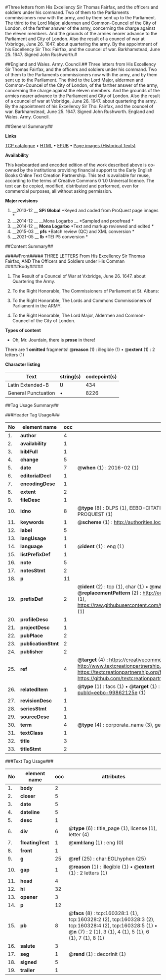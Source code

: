 #Three letters from His Excellency Sir Thomas Fairfax, and the officers and soldiers under his command. Two of them to the Parliaments commissioners now with the army, and by them sent up to the Parliament. The third to the Lord Major, aldermen and Common-Councel of the City of London, of the farther answer of the army, concerning the charge against the eleven members. And the grounds of the armies nearer advance to the Parliament and City of London. Also the result of a councel of war at Vxbridge, June 26. 1647. about quartering the army. By the appointment of his Excellency Sir Tho: Fairfax, and the councel of war. Barkhamstead, June 25. 1647. Signed John Rushworth.#

##England and Wales. Army. Council.##
Three letters from His Excellency Sir Thomas Fairfax, and the officers and soldiers under his command. Two of them to the Parliaments commissioners now with the army, and by them sent up to the Parliament. The third to the Lord Major, aldermen and Common-Councel of the City of London, of the farther answer of the army, concerning the charge against the eleven members. And the grounds of the armies nearer advance to the Parliament and City of London. Also the result of a councel of war at Vxbridge, June 26. 1647. about quartering the army. By the appointment of his Excellency Sir Tho: Fairfax, and the councel of war. Barkhamstead, June 25. 1647. Signed John Rushworth.
England and Wales. Army. Council.

##General Summary##

**Links**

[TCP catalogue](http://www.ota.ox.ac.uk/tcp/)  • 
[HTML](http://tei.it.ox.ac.uk/tcp/Texts-HTML/free/A85/A85009.html)  • 
[EPUB](http://tei.it.ox.ac.uk/tcp/Texts-EPUB/free/A85/A85009.epub) • 
[Page images (Historical Texts)](https://historicaltexts.jisc.ac.uk/eebo-99862125e)

**Availability**

This keyboarded and encoded edition of the work described above is co-owned by the
    institutions providing financial support to the Early English Books Online Text Creation
    Partnership. This text is available for reuse, according to the terms of  Creative Commons 0 1.0 Universal
    licence. The text can be copied, modified, distributed and performed, even for commercial
    purposes, all without asking permission.

**Major revisions**

1. __2013-12 __ __SPi Global__ *Keyed and coded from ProQuest page images *
1. __2014-12 __ __Mona Logarbo __ *Sampled and proofread *
1. __2014-12 __ __Mona Logarbo__ *Text and markup reviewed and edited *
1. __2015-03 __ __pfs__ *Batch review (QC) and XML conversion *
1. __2021-05 __ __lb__ *TEI P5 conversion *

##Content Summary##

#####Front#####
THREE LETTERS From His Excellency Sir Thomas Fairfax, AND The Officers and Soldiers under His Comman
#####Body#####

1. The Result of a Councel of War at Vxbridge, June 26. 1647. about Quartering the Army.

1. To the Right Honorable, The Commissioners of Parliament at St. Albans:

1. To the Right Honorable, The Lords and Commons Commissioners of Parliament in the ARMY.

1. To the Right Honorable, The Lord Major, Aldermen and Common-Councel of the City of London.

**Types of content**

  * Oh, Mr. Jourdain, there is **prose** in there!

There are 1 **omitted** fragments! 
 @__reason__ (1) : illegible (1)  •  @__extent__ (1) : 2 letters (1)

**Character listing**


|Text|string(s)|codepoint(s)|
|---|---|---|
|Latin Extended-B|Ʋ|434|
|General Punctuation|•|8226|

##Tag Usage Summary##

###Header Tag Usage###

|No|element name|occ|attributes|
|---|---|---|---|
|1.|__author__|4||
|2.|__availability__|1||
|3.|__biblFull__|1||
|4.|__change__|5||
|5.|__date__|7| @__when__ (1) : 2016-02 (1)|
|6.|__editorialDecl__|1||
|7.|__encodingDesc__|1||
|8.|__extent__|2||
|9.|__fileDesc__|1||
|10.|__idno__|8| @__type__ (8) : DLPS (1), EEBO-CITATION (1), VID (1), EEBO-PROQUEST (1), STC (3), PROQUEST (1)|
|11.|__keywords__|1| @__scheme__ (1) : http://authorities.loc.gov/ (1)|
|12.|__label__|5||
|13.|__langUsage__|1||
|14.|__language__|1| @__ident__ (1) : eng (1)|
|15.|__listPrefixDef__|1||
|16.|__note__|5||
|17.|__notesStmt__|2||
|18.|__p__|11||
|19.|__prefixDef__|2| @__ident__ (2) : tcp (1), char (1)  •  @__matchPattern__ (2) : ([0-9\-]+):([0-9IVX]+) (1), (.+) (1)  •  @__replacementPattern__ (2) : http://eebo.chadwyck.com/downloadtiff?vid=$1&page=$2 (1), https://raw.githubusercontent.com/textcreationpartnership/Texts/master/tcpchars.xml#$1 (1)|
|20.|__profileDesc__|1||
|21.|__projectDesc__|1||
|22.|__pubPlace__|2||
|23.|__publicationStmt__|2||
|24.|__publisher__|2||
|25.|__ref__|4| @__target__ (4) : https://creativecommons.org/publicdomain/zero/1.0/ (1), http://www.textcreationpartnership.org/docs/. (1), https://textcreationpartnership.org/faq/#faq05 (1), https://github.com/textcreationpartnership (1)|
|26.|__relatedItem__|1| @__type__ (1) : facs (1)  •  @__target__ (1) : https://data.historicaltexts.jisc.ac.uk/view?pubId=eebo-99862125e (1)|
|27.|__revisionDesc__|1||
|28.|__seriesStmt__|1||
|29.|__sourceDesc__|1||
|30.|__term__|4| @__type__ (4) : corporate_name (3), geographic_name (1)|
|31.|__textClass__|1||
|32.|__title__|3||
|33.|__titleStmt__|2||


###Text Tag Usage###

|No|element name|occ|attributes|
|---|---|---|---|
|1.|__body__|2||
|2.|__closer__|5||
|3.|__date__|5||
|4.|__dateline__|5||
|5.|__desc__|1||
|6.|__div__|6| @__type__ (6) : title_page (1), license (1), letter (4)|
|7.|__floatingText__|1| @__xml:lang__ (1) : eng (0)|
|8.|__front__|1||
|9.|__g__|25| @__ref__ (25) : char:EOLhyphen (25)|
|10.|__gap__|1| @__reason__ (1) : illegible (1)  •  @__extent__ (1) : 2 letters (1)|
|11.|__head__|4||
|12.|__hi__|32||
|13.|__opener__|3||
|14.|__p__|12||
|15.|__pb__|8| @__facs__ (8) : tcp:160328:1 (1), tcp:160328:2 (2), tcp:160328:3 (2), tcp:160328:4 (2), tcp:160328:5 (1)  •  @__n__ (7) : 2 (1), 3 (1), 4 (1), 5 (1), 6 (1), 7 (1), 8 (1)|
|16.|__salute__|3||
|17.|__seg__|1| @__rend__ (1) : decorInit (1)|
|18.|__signed__|5||
|19.|__trailer__|1||
